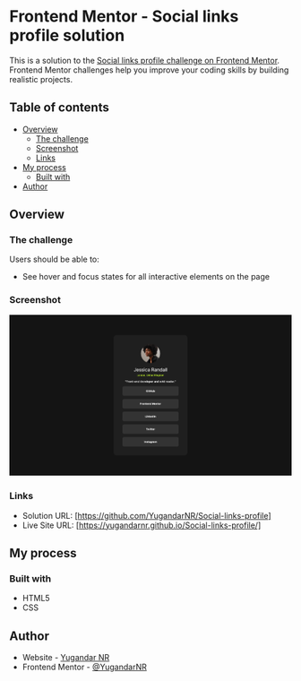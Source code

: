 # Frontend Mentor - Social links profile solution

This is a solution to the [Social links profile challenge on Frontend Mentor](https://www.frontendmentor.io/challenges/social-links-profile-UG32l9m6dQ). Frontend Mentor challenges help you improve your coding skills by building realistic projects.

## Table of contents

- [Overview](#overview)
  - [The challenge](#the-challenge)
  - [Screenshot](#screenshot)
  - [Links](#links)
- [My process](#my-process)
  - [Built with](#built-with)
- [Author](#author)

## Overview

### The challenge

Users should be able to:

- See hover and focus states for all interactive elements on the page

### Screenshot

![](./Screenshot.png)

### Links

- Solution URL: [https://github.com/YugandarNR/Social-links-profile]
- Live Site URL: [https://yugandarnr.github.io/Social-links-profile/]

## My process

### Built with

- HTML5
- CSS

## Author

- Website - [Yugandar NR](https://github.com/YugandarNR)
- Frontend Mentor - [@YugandarNR](https://www.frontendmentor.io/profile/YugandarNR)

